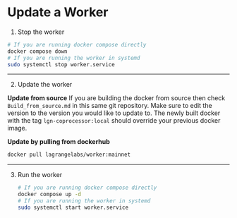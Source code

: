 # Update a Worker

1. Stop the worker
  ``` sh
  # If you are running docker compose directly
  docker compose down
  # If you are running the worker in systemd
  sudo systemctl stop worker.service
  ```
---
2. Update the worker

**Update from source**
 If you are building the docker from source then check `Build_from_source.md` in this same git repository.
 Make sure to edit the version to the version you would like to update to. 
 The newly built docker with the tag `lgn-coprocessor:local` should override your previous docker image.

**Update by pulling from dockerhub**

```sh
docker pull lagrangelabs/worker:mainnet
```
---
3. Run the worker
   ```sh
   # If you are running docker compose directly
   docker compose up -d
   # If you are running the worker in systemd
   sudo systemctl start worker.service
   ```